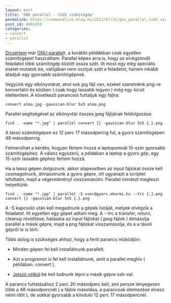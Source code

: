 ```yaml
---
layout: post
title: 'GNU parallel - több számítógép'
permalink: https://commandline.blog.hu/2012/07/31/gnu_parallel_tobb_szamitogep
post_id: 4682459
categories: 
- convert
- parallel
---
```


[Dicsértem](http://commandline.blog.hu/2012/05/03/gnu_parallel) már 
[GNU parallel](http://www.gnu.org/software/parallel/)t, a korábbi példákban csak egyetlen számítógépet használtam. Parallel képes arra is, hogy az elvégzendő feladatot több számítógép között ossza szét. Itt most egy elég speciális esetet mutatok be, valójában nem osztjuk szét a feladatot, hanem inkább átadjuk egy gyorsabb számítógépnek.

Vegyünk egy alkönyvtárat, ahol sok jpg fájl van, ezeket szeretnénk png-re konvertálni és közben ( csak hogy lassabb legyen ) még egy kicsit életleníteni. A következő parancsot futtatjuk egy fájlra:

```
convert alma.jpg -gaussian-blur 5x5 alma.png
```

Parallel segítségével az alkönyvtár összes jpeg fájljának feldolgozása:

```
find . -name "*.jpg" | parallel convert {} -gaussian-blur 5x5 {.}.png
```

A lassú számítógépen ez 12 perc 17 másodpercig fut, a gyors számítógépen 48 másodpercig.

Felmerülhet a kérdés, hogyan fértem hozzá a laptopomnál 15-ször gyorsabb számítógéphez. A válasz egyszerű, a példában a laptop a gyors gép, egy 15-ször lassabb géphez fértem hozzá.

Ha a lassú gépen dolgozunk, akkor alapesetben az input fájlokat össze kell csomagolnunk, átmásolnunk a gyors gépre, ott ugyanazt a scriptet lefuttatni, majd a végeredményt visszamásolni. Parallel mindezt megteszi helyettünk:

```
find . -name "*.jpg" | parallel -S user@gyors.akarmi.hu --trc {.}.png convert {} -gaussian-blur 5x5 {.}.png
```

A -S kapcsoló után kell megadnunk a gépek listáját, melyek elvégzik a feladatot. Itt egyetlen egy gépet adtam meg. A --trc a transfer, return, cleanup rövidítése, hatására az input fájlokat ( jpeg fájlok ) átmásolja parallel a másik gépre, majd a png fájlokat visszamásolja, és a a távoli gépről le is törli.

Több dolog is szükséges ahhoz, hogy a fenti parancs működjön:

* Minden gépen fel kell installálnunk parallelt.


* Azt a programot is fel kell installálnunk, amit a parallel meghív ( példában: convert ),


* [Jelszó nélkül](http://commandline.blog.hu/2012/07/27/ssh_jelszo_nelkul) be kell tudnunk lépni a másik gépre ssh-val.

A parancs futtatásához 2 perc 20 másodperc kell, ami persze lényegesen több a 48 másodpercnél ( a fájlok másolása, a parancsok ütemezése elvesz némi időt ), de sokkal gyorsabb a kiinduló 12 perc 17 másodpercnél.